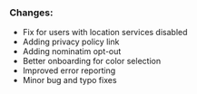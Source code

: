 ### Changes:
- Fix for users with location services disabled
- Adding privacy policy link
- Adding nominatim opt-out
- Better onboarding for color selection
- Improved error reporting
- Minor bug and typo fixes